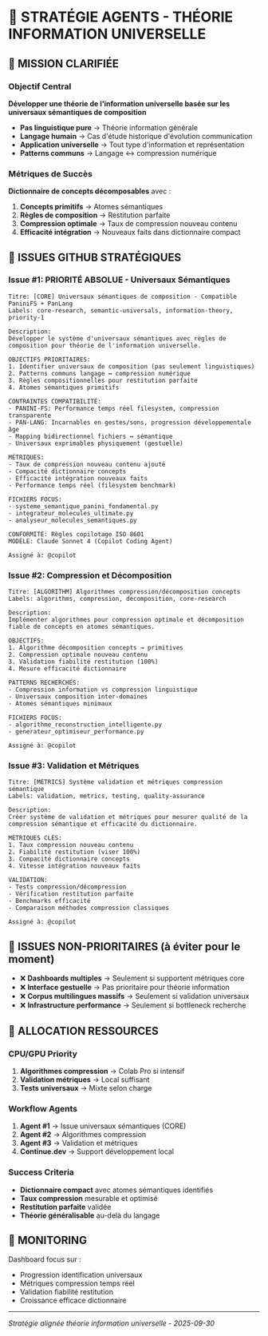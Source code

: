 # 🧠 STRATÉGIE AGENTS - THÉORIE INFORMATION UNIVERSELLE

## 🎯 MISSION CLARIFIÉE

### Objectif Central
**Développer une théorie de l'information universelle basée sur les universaux sémantiques de composition**

- **Pas linguistique pure** → Théorie information générale
- **Langage humain** → Cas d'étude historique d'évolution communication
- **Application universelle** → Tout type d'information et représentation
- **Patterns communs** → Langage ↔ compression numérique

### Métriques de Succès
**Dictionnaire de concepts décomposables** avec :
1. **Concepts primitifs** → Atomes sémantiques
2. **Règles de composition** → Restitution parfaite 
3. **Compression optimale** → Taux de compression nouveau contenu
4. **Efficacité intégration** → Nouveaux faits dans dictionnaire compact

## 🤖 ISSUES GITHUB STRATÉGIQUES

### Issue #1: PRIORITÉ ABSOLUE - Universaux Sémantiques
```
Titre: [CORE] Universaux sémantiques de composition - Compatible PaniniFS + PanLang
Labels: core-research, semantic-universals, information-theory, priority-1

Description:
Développer le système d'universaux sémantiques avec règles de composition pour théorie de l'information universelle.

OBJECTIFS PRIORITAIRES:
1. Identifier universaux de composition (pas seulement linguistiques)
2. Patterns communs langage ↔ compression numérique  
3. Règles compositionnelles pour restitution parfaite
4. Atomes sémantiques primitifs

CONTRAINTES COMPATIBILITÉ:
- PANINI-FS: Performance temps réel filesystem, compression transparente
- PAN-LANG: Incarnables en gestes/sons, progression développementale âge
- Mapping bidirectionnel fichiers ↔ sémantique
- Universaux exprimables physiquement (gestuelle)

MÉTRIQUES:
- Taux de compression nouveau contenu ajouté
- Compacité dictionnaire concepts
- Efficacité intégration nouveaux faits
- Performance temps réel (filesystem benchmark)

FICHIERS FOCUS:
- systeme_semantique_panini_fondamental.py
- integrateur_molecules_ultimate.py
- analyseur_molecules_semantiques.py

CONFORMITÉ: Règles copilotage ISO 8601
MODÈLE: Claude Sonnet 4 (Copilot Coding Agent)

Assigné à: @copilot
```

### Issue #2: Compression et Décomposition
```
Titre: [ALGORITHM] Algorithmes compression/décomposition concepts
Labels: algorithms, compression, decomposition, core-research  

Description:
Implémenter algorithmes pour compression optimale et décomposition fiable de concepts en atomes sémantiques.

OBJECTIFS:
1. Algorithme décomposition concepts → primitives
2. Compression optimale nouveau contenu
3. Validation fiabilité restitution (100%)
4. Mesure efficacité dictionnaire

PATTERNS RECHERCHÉS:
- Compression information vs compression linguistique
- Universaux composition inter-domaines
- Atomes sémantiques minimaux

FICHIERS FOCUS:
- algorithme_reconstruction_intelligente.py
- generateur_optimiseur_performance.py

Assigné à: @copilot
```

### Issue #3: Validation et Métriques
```
Titre: [METRICS] Système validation et métriques compression sémantique
Labels: validation, metrics, testing, quality-assurance

Description:
Créer système de validation et métriques pour mesurer qualité de la compression sémantique et efficacité du dictionnaire.

MÉTRIQUES CLÉS:
1. Taux compression nouveau contenu
2. Fiabilité restitution (viser 100%)
3. Compacité dictionnaire concepts
4. Vitesse intégration nouveaux faits

VALIDATION:
- Tests compression/décompression
- Vérification restitution parfaite
- Benchmarks efficacité
- Comparaison méthodes compression classiques

Assigné à: @copilot
```

## 🚫 ISSUES NON-PRIORITAIRES (à éviter pour le moment)

- ❌ **Dashboards multiples** → Seulement si supportent métriques core
- ❌ **Interface gestuelle** → Pas prioritaire pour théorie information  
- ❌ **Corpus multilingues massifs** → Seulement si validation universaux
- ❌ **Infrastructure performance** → Seulement si bottleneck recherche

## 🎯 ALLOCATION RESSOURCES

### CPU/GPU Priority
1. **Algorithmes compression** → Colab Pro si intensif
2. **Validation métriques** → Local suffisant
3. **Tests universaux** → Mixte selon charge

### Workflow Agents
1. **Agent #1** → Issue universaux sémantiques (CORE)
2. **Agent #2** → Algorithmes compression
3. **Agent #3** → Validation et métriques
4. **Continue.dev** → Support développement local

### Success Criteria
- **Dictionnaire compact** avec atomes sémantiques identifiés
- **Taux compression** mesurable et optimisé
- **Restitution parfaite** validée
- **Théorie généralisable** au-delà du langage

## 🔄 MONITORING

Dashboard focus sur :
- Progression identification universaux
- Métriques compression temps réel
- Validation fiabilité restitution
- Croissance efficace dictionnaire

---
*Stratégie alignée théorie information universelle - 2025-09-30*